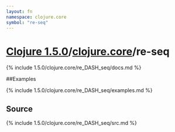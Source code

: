 ```yaml
---
layout: fn
namespace: clojure.core
symbol: "re-seq"
---
```


# [Clojure 1.5.0](../../)/[clojure.core](../)/re-seq

{% include 1.5.0/clojure.core/re_DASH_seq/docs.md %}

##Examples

{% include 1.5.0/clojure.core/re_DASH_seq/examples.md %}
## Source
{% include 1.5.0/clojure.core/re_DASH_seq/src.md %}

